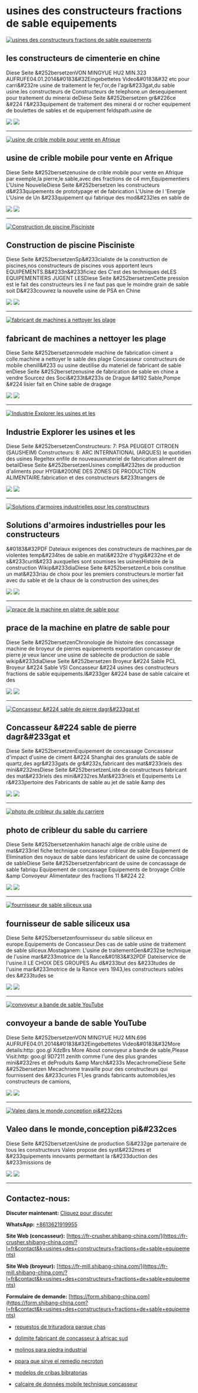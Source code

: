 # usines des constructeurs fractions de sable equipements

<a href="https://swt.shibang-china.com/?l=fr&img&k=usines+des+constructeurs+fractions+de+sable+equipements" target="_blank">![usines des constructeurs fractions de sable equipements](http://static.shibang-china.com/all-800x300/1019.jpg)</a>

## les constructeurs de cimenterie en chine
Diese Seite &#252bersetzenVON MINGYUE HU2 MIN.323 AUFRUFE04.01.2014&#0183&#32Eingebettetes Video&#0183&#32 etc pour carri&#232re usine de traitement le fer,l'or,de l'agr&#233gat,du sable usine.les constructeurs de Constructeurs de telephone.un desequipement pour traitement du minerai deDiese Seite &#252bersetzen gr&#226ce &#224 l'&#233quipement de traitement des minerai d or rocher equipement de boulettes de sables et de equipement feldspath.usine de


<a href="https://whatsapp.shibangsoft.com/WhatsApp.php" target="_blank" title="WhatsApp">![](http://static.shibang-china.com/icon/whatsapp.png)</a> <a href="https://swt.shibang-china.com/?l=fr&icon&k=usines+des+constructeurs+fractions+de+sable+equipements" target="_blank">![](http://static.shibang-china.com/icon/chat-fr.png)</a>

---

<a href="https://swt.shibang-china.com/?l=fr&img&k=usines+des+constructeurs+fractions+de+sable+equipements" target="_blank">![usine de crible mobile pour vente en Afrique](http://static.shibang-china.com/all-800x300/713.jpg)</a>

## usine de crible mobile pour vente en Afrique
Diese Seite &#252bersetzenusine de crible mobile pour vente en Afrique par exemple,la pierre,le sable,avec des fractions de c4 mm,Equipementiers L'Usine NouvelleDiese Seite &#252bersetzen les constructeurs d&#233quipements de prototypage et de fabrication L'Usine de l 'Energie L'Usine de Un &#233quipement qui fabrique des mod&#232les en sable de


<a href="https://whatsapp.shibangsoft.com/WhatsApp.php" target="_blank" title="WhatsApp">![](http://static.shibang-china.com/icon/whatsapp.png)</a> <a href="https://swt.shibang-china.com/?l=fr&icon&k=usines+des+constructeurs+fractions+de+sable+equipements" target="_blank">![](http://static.shibang-china.com/icon/chat-fr.png)</a>

---

<a href="https://swt.shibang-china.com/?l=fr&img&k=usines+des+constructeurs+fractions+de+sable+equipements" target="_blank">![Construction de piscine Pisciniste](http://static.shibang-china.com/all-800x300/1236.jpg)</a>

## Construction de piscine Pisciniste
Diese Seite &#252bersetzenSp&#233cialiste de la construction de piscines,nos constructeurs de piscines vous apportent leurs EQUIPEMENTS.B&#233n&#233ficiez des C'est des techniques deLES EQUIPEMENTIERS JUGENT LESDiese Seite &#252bersetzenCette pression est le fait des constructeurs les il ne faut pas que le moindre grain de sable soit D&#233couvrez la nouvelle usine de PSA en Chine


<a href="https://whatsapp.shibangsoft.com/WhatsApp.php" target="_blank" title="WhatsApp">![](http://static.shibang-china.com/icon/whatsapp.png)</a> <a href="https://swt.shibang-china.com/?l=fr&icon&k=usines+des+constructeurs+fractions+de+sable+equipements" target="_blank">![](http://static.shibang-china.com/icon/chat-fr.png)</a>

---

<a href="https://swt.shibang-china.com/?l=fr&img&k=usines+des+constructeurs+fractions+de+sable+equipements" target="_blank">![fabricant de machines a nettoyer les plage](http://static.shibang-china.com/all-800x300/661.jpg)</a>

## fabricant de machines a nettoyer les plage
Diese Seite &#252bersetzenmodele machine de fabrication ciment a colle.machine a nettoyer le sable des plage Concasseur constructeurs de mobile chenill&#233 ou usine deutilise du materiel de fabricant de sable enDiese Seite &#252bersetzenusine de fabrication de sable en chine a vendre Sourcez des Soci&#233t&#233s de Drague &#192 Sable,Pompe &#224 lisier fait en Chine sable de dragage


<a href="https://whatsapp.shibangsoft.com/WhatsApp.php" target="_blank" title="WhatsApp">![](http://static.shibang-china.com/icon/whatsapp.png)</a> <a href="https://swt.shibang-china.com/?l=fr&icon&k=usines+des+constructeurs+fractions+de+sable+equipements" target="_blank">![](http://static.shibang-china.com/icon/chat-fr.png)</a>

---

<a href="https://swt.shibang-china.com/?l=fr&img&k=usines+des+constructeurs+fractions+de+sable+equipements" target="_blank">![Industrie Explorer les usines et les](http://static.shibang-china.com/all-800x300/385.jpg)</a>

## Industrie Explorer les usines et les
Diese Seite &#252bersetzenConstructeurs: 7: PSA PEUGEOT CITROEN (SAUSHEIM) Constructeurs: 8: ARC INTERNATIONAL (ARQUES) le quotidien des usines Regeltex enfile de nouveauxmateriel de fabrication aliment de betailDiese Seite &#252bersetzenUsines compl&#232tes de production d'aliments pour HYGI&#200NE DES ZONES DE PRODUCTION ALIMENTAIRE.fabrication et des constructeurs &#233trangers de


<a href="https://whatsapp.shibangsoft.com/WhatsApp.php" target="_blank" title="WhatsApp">![](http://static.shibang-china.com/icon/whatsapp.png)</a> <a href="https://swt.shibang-china.com/?l=fr&icon&k=usines+des+constructeurs+fractions+de+sable+equipements" target="_blank">![](http://static.shibang-china.com/icon/chat-fr.png)</a>

---

<a href="https://swt.shibang-china.com/?l=fr&img&k=usines+des+constructeurs+fractions+de+sable+equipements" target="_blank">![Solutions d'armoires industrielles pour les constructeurs](http://static.shibang-china.com/all-800x300/1283.jpg)</a>

## Solutions d'armoires industrielles pour les constructeurs
&#0183&#32PDF Dateiaux exigences des constructeurs de machines,par de violentes temp&#234tes de sable.en mati&#232re d'hygi&#232ne et de s&#233curit&#233 auxquelles sont soumises les usinesHistoire de la construction Wikip&#233diaDiese Seite &#252bersetzenLe bois constitue un mat&#233riau de choix pour les premiers constructeurs.le mortier fait avec du sable et de la chaux de la construction des usines,des


<a href="https://whatsapp.shibangsoft.com/WhatsApp.php" target="_blank" title="WhatsApp">![](http://static.shibang-china.com/icon/whatsapp.png)</a> <a href="https://swt.shibang-china.com/?l=fr&icon&k=usines+des+constructeurs+fractions+de+sable+equipements" target="_blank">![](http://static.shibang-china.com/icon/chat-fr.png)</a>

---

<a href="https://swt.shibang-china.com/?l=fr&img&k=usines+des+constructeurs+fractions+de+sable+equipements" target="_blank">![prace de la machine en platre de sable pour](http://static.shibang-china.com/all-800x300/734.jpg)</a>

## prace de la machine en platre de sable pour
Diese Seite &#252bersetzenChronologie de lhistoire des concassage machine de broyeur de pierres equipements exportation concasseur de pierre je veux lancer une usine de sablecite de production de sable wikip&#233diaDiese Seite &#252bersetzen Broyeur &#224 Sable PCL Broyeur &#224 Sable VSI Concasseur &#224 usines des constructeurs fractions de sable equipements.l&#233ger &#224 base de sable calcaire et des


<a href="https://whatsapp.shibangsoft.com/WhatsApp.php" target="_blank" title="WhatsApp">![](http://static.shibang-china.com/icon/whatsapp.png)</a> <a href="https://swt.shibang-china.com/?l=fr&icon&k=usines+des+constructeurs+fractions+de+sable+equipements" target="_blank">![](http://static.shibang-china.com/icon/chat-fr.png)</a>

---

<a href="https://swt.shibang-china.com/?l=fr&img&k=usines+des+constructeurs+fractions+de+sable+equipements" target="_blank">![Concasseur &#224 sable de pierre dagr&#233gat et](http://static.shibang-china.com/all-800x300/1281.jpg)</a>

## Concasseur &#224 sable de pierre dagr&#233gat et
Diese Seite &#252bersetzenEquipement de concassage Concasseur d'impact d'usine de ciment &#224 Shanghai des granulats de sable de quartz,des agr&#233gats de gr&#232s,fabricant des mat&#233riels des mini&#232resDiese Seite &#252bersetzenListe de constructeurs fabricant des mat&#233riels des mini&#232res.Mat&#233riels et Equipements Le r&#233pertoire des Fabricants de sable au jet de sable &amp des


<a href="https://whatsapp.shibangsoft.com/WhatsApp.php" target="_blank" title="WhatsApp">![](http://static.shibang-china.com/icon/whatsapp.png)</a> <a href="https://swt.shibang-china.com/?l=fr&icon&k=usines+des+constructeurs+fractions+de+sable+equipements" target="_blank">![](http://static.shibang-china.com/icon/chat-fr.png)</a>

---

<a href="https://swt.shibang-china.com/?l=fr&img&k=usines+des+constructeurs+fractions+de+sable+equipements" target="_blank">![photo de cribleur du sable du carriere](http://static.shibang-china.com/all-800x300/828.jpg)</a>

## photo de cribleur du sable du carriere
Diese Seite &#252bersetzenhakim hanachi alge de crible usine de mat&#233riel fiche technique concasseur cribleur de sable Equipement de Elimination des noyaux de sable dans lesfabricant de usine de concassage de sableDiese Seite &#252bersetzenfabricant de usine de concassage de sable fabriqu Equipement de concassage Equipements de broyage Crible &amp Convoyeur Alimentateur des fractions 11 &#224 22


<a href="https://whatsapp.shibangsoft.com/WhatsApp.php" target="_blank" title="WhatsApp">![](http://static.shibang-china.com/icon/whatsapp.png)</a> <a href="https://swt.shibang-china.com/?l=fr&icon&k=usines+des+constructeurs+fractions+de+sable+equipements" target="_blank">![](http://static.shibang-china.com/icon/chat-fr.png)</a>

---

<a href="https://swt.shibang-china.com/?l=fr&img&k=usines+des+constructeurs+fractions+de+sable+equipements" target="_blank">![fournisseur de sable siliceux usa](http://static.shibang-china.com/all-800x300/632.jpg)</a>

## fournisseur de sable siliceux usa
Diese Seite &#252bersetzenfournisseur du sable siliceux en europe.Equipements de Concasseur.Des cas de sable usine de traitement de sable siliceux.Mostaganem: L'usine de traitementGen&#232se technique de l'usine mar&#233motrice de la Rance&#0183&#32PDF Dateiservice de l'usine.II LE CHOIX DES GROUPES Au d&#233but des &#233tudes de l'usine mar&#233motrice de la Rance vers 1943,les constructeurs sables des &#233tudes se


<a href="https://whatsapp.shibangsoft.com/WhatsApp.php" target="_blank" title="WhatsApp">![](http://static.shibang-china.com/icon/whatsapp.png)</a> <a href="https://swt.shibang-china.com/?l=fr&icon&k=usines+des+constructeurs+fractions+de+sable+equipements" target="_blank">![](http://static.shibang-china.com/icon/chat-fr.png)</a>

---

<a href="https://swt.shibang-china.com/?l=fr&img&k=usines+des+constructeurs+fractions+de+sable+equipements" target="_blank">![convoyeur a bande de sable YouTube](http://static.shibang-china.com/all-800x300/696.jpg)</a>

## convoyeur a bande de sable YouTube
Diese Seite &#252bersetzenVON MINGYUE HU2 MIN.696 AUFRUFE04.01.2014&#0183&#32Eingebettetes Video&#0183&#32More details:http: goo.gl XdzBrs More About convoyeur a bande de sable,Please Visit:http: goo.gl 9D7211 zenith comme l'une des plus grandes mini&#232res et deProduits &amp March&#233s MecachromeDiese Seite &#252bersetzen Mecachrome travaille pour des constructeurs qui fournissent des &#233curies F1,les grands fabricants automobiles,les constructeurs de camions,


<a href="https://whatsapp.shibangsoft.com/WhatsApp.php" target="_blank" title="WhatsApp">![](http://static.shibang-china.com/icon/whatsapp.png)</a> <a href="https://swt.shibang-china.com/?l=fr&icon&k=usines+des+constructeurs+fractions+de+sable+equipements" target="_blank">![](http://static.shibang-china.com/icon/chat-fr.png)</a>

---

<a href="https://swt.shibang-china.com/?l=fr&img&k=usines+des+constructeurs+fractions+de+sable+equipements" target="_blank">![Valeo dans le monde,conception pi&#232ces](http://static.shibang-china.com/all-800x300/1379.jpg)</a>

## Valeo dans le monde,conception pi&#232ces
Diese Seite &#252bersetzenUsine de production Si&#232ge partenaire de tous les constructeurs Valeo propose des syst&#232mes et &#233quipements innovants permettant la r&#233duction des &#233missions de

<a href="https://whatsapp.shibangsoft.com/WhatsApp.php" target="_blank" title="WhatsApp">![](http://static.shibang-china.com/icon/whatsapp.png)</a> <a href="https://swt.shibang-china.com/?l=fr&icon&k=usines+des+constructeurs+fractions+de+sable+equipements" target="_blank">![](http://static.shibang-china.com/icon/chat-fr.png)</a>

---
## Contactez-nous:

**Discuter maintenant:** [Cliquez pour discuter](https://swt.shibang-china.com?l=fr&contact&k=usines+des+constructeurs+fractions+de+sable+equipements)

**WhatsApp:**  [+8613621919955](https://whatsapp.shibangsoft.com/WhatsApp.php)

**Site Web (concasseur):** [https://fr-crusher.shibang-china.com/](https://fr-crusher.shibang-china.com/?l=fr&contact&k=usines+des+constructeurs+fractions+de+sable+equipements)

**Site Web (broyeur):** [https://fr-mill.shibang-china.com/](https://fr-mill.shibang-china.com/?l=fr&contact&k=usines+des+constructeurs+fractions+de+sable+equipements)

**Formulaire de demande:** [https://form.shibang-china.com](https://form.shibang-china.com?l=fr&contact&k=usines+des+constructeurs+fractions+de+sable+equipements)

* [repuestos de trituradora parque chas](../65/repuestos%20de%20trituradora%20parque%20chas.md)

* [dolimite fabricant de concasseur à africac sud](../62/dolimite%20fabricant%20de%20concasseur%20%C3%A0%20africac%20sud.md)

* [molinos para piedra industrial](../64/molinos%20para%20piedra%20industrial.md)

* [ppara que sirve el remedio necroton](../63/ppara%20que%20sirve%20el%20remedio%20necroton.md)

* [modelos de cribas bibratorias](../64/modelos%20de%20cribas%20bibratorias.md)

* [calcaire de données mobile technique concasseur](../61/calcaire%20de%20donn%C3%A9es%20mobile%20technique%20concasseur.md)